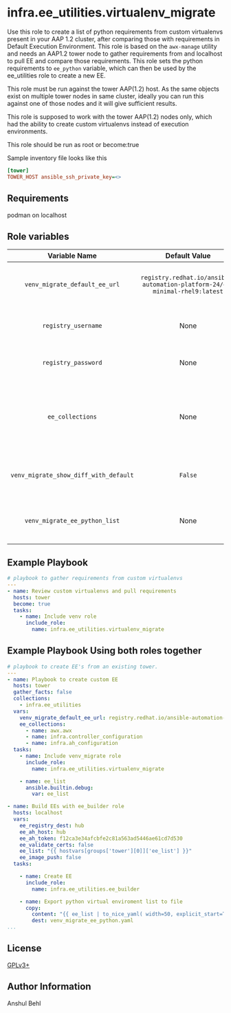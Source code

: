 # infra.ee_utilities.virtualenv_migrate

Use this role to create a list of python requirements from custom virtualenvs present in your AAP 1.2 cluster, after comparing those with requirements in Default Execution Environment.
This role is based on the `awx-manage` utility and needs an AAP1.2 tower node to gather requirements from and localhost to pull EE and compare those requirements.
This role sets the python requirements to `ee_python` variable, which can then be used by the ee_utilities role to create a new EE.

This role must be run against the tower AAP(1.2) host. As the same objects exist on multiple tower nodes in same cluster, ideally you can run this against one of those nodes and it will give sufficient results.

This role is supposed to work with the tower AAP(1.2) nodes only, which had the ability to create custom virtualenvs instead of execution environments.

This role should be run as root or become:true

Sample inventory file looks like this

```ini
[tower]
TOWER_HOST ansible_ssh_private_key=<>
```

## Requirements

podman on localhost

## Role variables

|Variable Name|Default Value|Required|Description|Example|
|:---:|:---:|:---:|:---:|:---:|
|`venv_migrate_default_ee_url`|`registry.redhat.io/ansible-automation-platform-24/ee-minimal-rhel9:latest`|no|"Registry link of the EE you want to compare requirements with"|`localhost/ee:latest`|
|`registry_username`|None|yes(for default EE value)|username to sign in to the registry|`admin`|
|`registry_password`|None|yes(for default EE value)|password to sign in to the registry|`pass`|
|`ee_collections`|None|No|List of collections to add to the execution environments. Must be in a requirements.yml galaxy format.|``|
|`venv_migrate_show_diff_with_default`|`False`|No|Include default venv with the list of virtual environments scanned.|``|
|`venv_migrate_ee_python_list`|None|No|This is an output variable, if you want to pass the requirements for ee_building|debug:msg="{{ venv_migrate_ee_python_list }}"|

## Example Playbook

```yaml
# playbook to gather requirements from custom virtualenvs
---
- name: Review custom virtualenvs and pull requirements
  hosts: tower
  become: true
  tasks:
    - name: Include venv role
      include_role:
        name: infra.ee_utilities.virtualenv_migrate
```

## Example Playbook Using both roles together

```yaml
# playbook to create EE's from an existing tower.
---
- name: Playbook to create custom EE
  hosts: tower
  gather_facts: false
  collections:
    - infra.ee_utilities
  vars:
    venv_migrate_default_ee_url: registry.redhat.io/ansible-automation-platform-24/ee-minimal-rhel9:latest
    ee_collections:
      - name: awx.awx
      - name: infra.controller_configuration
      - name: infra.ah_configuration
  tasks:
    - name: Include venv_migrate role
      include_role:
        name: infra.ee_utilities.virtualenv_migrate

    - name: ee_list
      ansible.builtin.debug:
        var: ee_list

- name: Build EEs with ee_builder role
  hosts: localhost
  vars:
    ee_registry_dest: hub
    ee_ah_host: hub
    ee_ah_token: f12ca3e34afcbfe2c81a563ad5446ae61cd7d530
    ee_validate_certs: false
    ee_list: "{{ hostvars[groups['tower'][0]]['ee_list'] }}"
    ee_image_push: false
  tasks:

    - name: Create EE
      include_role:
        name: infra.ee_utilities.ee_builder

    - name: Export python virtual enviroment list to file
      copy:
        content: "{{ ee_list | to_nice_yaml( width=50, explicit_start=True, explicit_end=True) }}"
        dest: venv_migrate_ee_python.yaml
...
```

## License

[GPLv3+](https://github.com/redhat-cop/ee_utilities#licensing)

## Author Information

Anshul Behl
